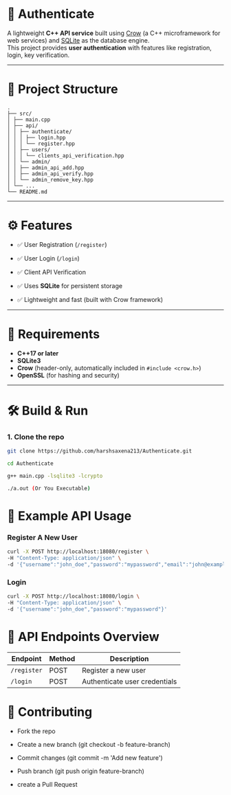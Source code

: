 # 🚀 Authenticate

A lightweight **C++ API service** built using [Crow](https://github.com/CrowCpp/crow) (a C++ microframework for web services) and [SQLite](https://www.sqlite.org/) as the database engine.  
This project provides **user authentication**  with features like registration, login, key verification.

---

# 📂 Project Structure

```
.
├── src/
│ ├── main.cpp 
│ ├── api/
│ │ ├── authenticate/
│ │ │ ├── login.hpp 
│ │ │ └── register.hpp 
│ │ ├── users/
│ │ │ └── clients_api_verification.hpp 
│ │ └── admin/
│ │ ├── admin_api_add.hpp 
│ │ ├── admin_api_verify.hpp 
│ │ └── admin_remove_key.hpp 
│ └── ...
└── README.md

```

---

# ⚙️ Features

- ✅ User Registration (`/register`)
- ✅ User Login (`/login`)

- ✅ Client API Verification
- ✅ Uses **SQLite** for persistent storage
- ✅ Lightweight and fast (built with Crow framework)

---

# 🔧 Requirements

- **C++17 or later**
- **SQLite3**
- **Crow** (header-only, automatically included in `#include <crow.h>`)
- **OpenSSL** (for hashing and security)

---

# 🛠️ Build & Run

### 1. Clone the repo
```bash
git clone https://github.com/harshsaxena213/Authenticate.git

cd Authenticate

```
```bash
g++ main.cpp -lsqlite3 -lcrypto

./a.out (Or You Executable)
```

# 📡 Example API Usage

### Register A New User

```bash
curl -X POST http://localhost:18080/register \
-H "Content-Type: application/json" \
-d '{"username":"john_doe","password":"mypassword","email":"john@example.com"}'

```

### Login

```bash
curl -X POST http://localhost:18080/login \
-H "Content-Type: application/json" \
-d '{"username":"john_doe","password":"mypassword"}'
```

# 📖 API Endpoints Overview

| Endpoint          | Method | Description                   |
| ----------------- | ------ | ----------------------------- |
| `/register`       | POST   | Register a new user           |
| `/login`          | POST   | Authenticate user credentials |


# 🤝 Contributing

- Fork the repo

- Create a new branch (git checkout -b feature-branch)

- Commit changes (git commit -m 'Add new feature')

 - Push branch (git push origin feature-branch)

- create a Pull Request


